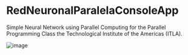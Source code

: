 # RedNeuronalParalelaConsoleApp

Simple Neural Network using Parallel Computing for the Parallel Programming Class the Technological Institute of the Americas (ITLA).

![image](https://github.com/user-attachments/assets/ad2f03aa-507a-41eb-a74b-aeae13b167c1)
